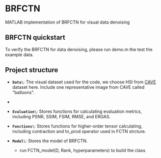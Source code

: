 # BRFCTN
MATLAB implementation of BRFCTN for visual data denoising
## BRFCTN quickstart
To verify the BRFCTN for data denoising, please run demo.m the test the example data.

## Project structure
- **`Data\`**: The visual dataset used for the code, we choose HSI from [CAVE](https://www.cs.columbia.edu/CAVE/databases/multispectral/) dataset here. Include one representative image from CAVE called "balloons".
- 
- **`Evaluation\`**: Stores functions for calculating evaluation metrics, including PSNR, SSIM, FSIM, RMSE, and ERGAS.

- **`Functions\`**: Stores functions for higher-order tensor calculating, including contraction and tn_prod operator used in FCTN strcture.

- **`Model\`**: Stores the model of BRFCTN.
  - run FCTN_model(D, Rank, hyperparameters) to build the class 
